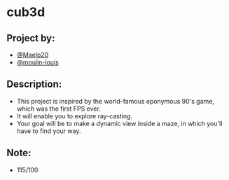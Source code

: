 # cub3d
## Project by:
- [@Maelp20](https://github.com/Maelp20)
- [@moulin-louis](https://github.com/moulin-louis)
## Description:
- This project is inspired by the world-famous eponymous 90's game, which was the first FPS ever.
- It will enable you to explore ray-casting.
- Your goal will be to make a dynamic view inside a maze, in which you'll have to find your way.
## Note:
-  115/100
